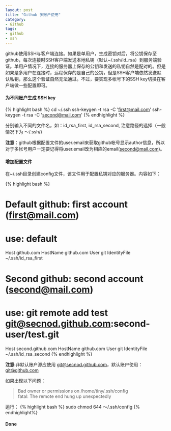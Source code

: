 ```yaml
---
layout: post
title: "Github 多账户使用"
category:
- Github
tags: 
- github
- ssh
---
```

github使用SSH与客户端连接。如果是单用户，生成密钥对后，将公钥保存至github，每次连接时SSH客户端发送本地私钥（默认~/.ssh/id_rsa）到服务端验证。单用户情况下，连接的服务器上保存的公钥和发送的私钥自然是配对的。但是如果是多用户在连接时，远程保存的是自己的公钥，但是SSH客户端依然发送默认私钥，那么这个验证自然无法通过。不过，要实现多帐号下的SSH key切换在客户端做一些配置即可。

#### 为不同账户生成 SSH key

{% highlight bash %}
cd ~/.ssh
ssh-keygen -t rsa -C 'first@mail.com'
ssh-keygen -t rsa -C 'second@mail.com'
{% endhighlight %}

分别输入不同的文件名，如：id_rsa_first, id_rsa_second, 注意路径的选择（一般情况下为 ～/.ssh/)

**注意**：github根据配置文件的user.email来获取github帐号显示author信息，所以对于多帐号用户一定要记得将user.email改为相应的email(second@mail.com)。

#### 增加配置文件
在~/.ssh目录创建config文件，该文件用于配置私钥对应的服务器。内容如下：

{% highlight bash %}
# Default github: first account (first@mail.com)
# use: default
Host github.com
  HostName github.com
  User git
  IdentityFile ~/.ssh/id_rsa_first


# Second github: second account (second@mail.com)
# use: git remote add test git@secnod.github.com:second-user/test.git
Host second.github.com
  HostName github.com
  User git
  IdentityFile ~/.ssh/id_rsa_second
{% endhighlight %}

**注意**:非默认账户源应使用 git@secnod.github.com，默认账户使用：git@github.com

如果出现以下问题：

> Bad owner or permissions on /home/tiny/.ssh/config  
> fatal: The remote end hung up unexpectedly



运行：
{% highlight bash %}
sudo chmod 644 ～/.ssh/config 
{% endhighlight%}



#### Done

